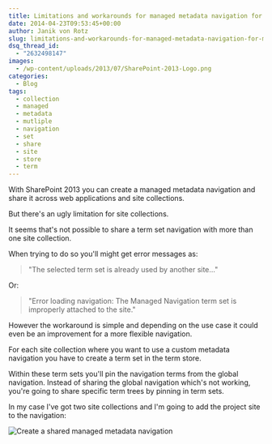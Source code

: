 ```yaml
---
title: Limitations and workarounds for managed metadata navigation for multiple site collections
date: 2014-04-23T09:53:45+00:00
author: Janik von Rotz
slug: limitations-and-workarounds-for-managed-metadata-navigation-for-multiple-site-collections
dsq_thread_id:
  - "2632498147"
images:
  - /wp-content/uploads/2013/07/SharePoint-2013-Logo.png
categories:
  - Blog
tags:
  - collection
  - managed
  - metadata
  - mutliple
  - navigation
  - set
  - share
  - site
  - store
  - term
---
```

With SharePoint 2013 you can create a managed metadata navigation and share it across web applications and site collections.

But there's an ugly limitation for site collections.
<!--more-->
It seems that's not possible to share a term set navigation with more than one site collection.

When trying to do so you'll might get error messages as:

> "The selected term set is already used by another site..."

Or:

> "Error loading navigation: The Managed Navigation term set is improperly attached to the site."

However the workaround is simple and depending on the use case it could even be an improvement for a more flexible navigation.

For each site collection where you want to use a custom metadata navigation you have to create a term set in the term store.

Within these term sets you'll pin the navigation terms from the global navigation. Instead of sharing the global navigation which's not working, you're going to share specific term trees by pinning in term sets.  

In my case I've got two site collections and I'm going to add the project site to the navigation:

![Create a shared managed metadata navigation](/wp-content/uploads/2014/04/Create-a-shared-managed-metadata-navigation.gif)